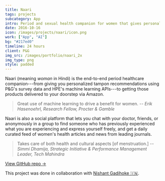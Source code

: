 ```yaml
---
title: Naari
tags: projects
subcategory: App
intro: Period and sexual health companion for women that gives personalized tampon recommendations and access to self-help resources.
date: 2016-10-16
icon: /images/projects/naari/icon.png
work: ["App", "AI"]
bg: "#217ed0"
timeline: 24 hours
client: P&G
img_src: /images/portfolio/naari_2x
img_type: png
style: padded
---
```


Naari (meaning *woman* in Hindi) is the end-to-end period healthcare companion---from giving you personalized tampon recommendations using P&G's survey data and HPE's machine learning APIs---to getting those products delivered to your doorstep via Amazon.

> <span>Great use of machine learning to drive a benefit for women.</span>
> <span>-- <cite>Erik Hasenoehrl, Research Fellow, Procter & Gamble</cite></span>

Naari is also a social platform that lets you chat with your doctor, friends, or anonymously in a group to find someone who has previously experienced what you are experiencing and express yourself freely, and get a daily curated feed of women's health articles and news from leading journals.

> <span>Takes care of both health and cultural aspects [of menstruation.]</span>
> <span>-- <cite>Simmi Dhamija, Strategic Initiative & Performance Management Leader, Tech Mahindra</cite></span>

[View GitHub repo &rarr;](https://github.com/OswaldFoundation/naari)

<div class="three-images">
  <div><img alt="" src="/images/projects/naari/home.png"></div>
  <div><img alt="" src="/images/projects/naari/express.png"></div>
  <div><img alt="" src="/images/projects/naari/ml.png"></div>
</div>
<div class="two-images shadow">
  <div><img alt="" src="/images/projects/naari/1.png"></div>
  <div><img alt="" src="/images/projects/naari/2.png"></div>
</div>
<div class="two-images shadow">
  <div><img alt="" src="/images/projects/naari/3.png"></div>
  <div><img alt="" src="/images/projects/naari/4.png"></div>
</div>
<div class="two-images shadow">
  <div><img alt="" src="/images/projects/naari/5.png"></div>
</div>

<footer>This project was done in collaboration with <a href="https://nishantgadihoke.com">Nishant Gadihoke 🇮🇳</a>.</footer>